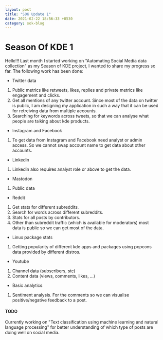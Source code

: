 ```yaml
---
layout: post
title: "SOK Update 1"
date: 2021-02-22 18:56:33 +0530
category: sok-blog
---
```


# Season Of KDE 1

Hello!!! Last month I started working on "Automating Social Media data collection" as my Season of KDE project, I wanted to share my progress so far. The following work has been done:

- Twitter data

1. Public metrics like retweets, likes, replies and private metrics like engagement and clicks. 
2. Get all mentions of any twitter account. Since most of the data on twitter is public, I am designing my application in such a way that it can be used for retreiving data from multiple accounts. 
3. Searching for keywords across tweets, so that we can analyse what people are talking about kde products.

- Instagram and Facebook

1. To get data from Instagram and Facebook need analyst or admin access. So we cannot swap account name to get data about other accounts. 

- Linkedin

1. Linkedin also requires analyst role or above to get the data. 

- Mastodon

1. Public data

- Reddit

1. Get stats for different subreddits. 
2. Search for words across different subreddits.
3. Stats for all posts by contributors.
4. Other than subreddit traffic (which is available for moderators) most data is public so we can get most of the data.

- Linux package stats

1. Getting popularity of different kde apps and packages using popcons data provided by different distros. 

- Youtube

1. Channel data (subscribers, stc)
2. Content data (views, comments, likes, ...)


- Basic analytics

1. Sentiment analysis. For the comments so we can visualise positive/negative feedback to a post. 


#### TODO

Currently working on "Text classification using machine learning and natural language processing" for better understanding of which type of posts are doing well on social media. 

